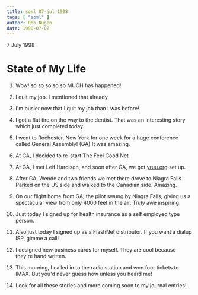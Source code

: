 ```yaml
---
title: soml 07-jul-1998
tags: [ "soml" ]
author: Rob Nugen
date: 1998-07-07
---
```


<title>State of My Life Address</title>

<p class=date>7 July 1998</p>

<h1>State of My Life</h1>

<ol>

<p><li>Wow!  so so so so so MUCH has happened!</li>

<p><li>I quit my job.  I mentioned that already.</li>

<p><li>I'm busier now that I quit my job than I was before!</li>

<p><li>I got a flat tire on the way to the dentist.  That was an interesting story which just completed today.</li>

<p><li>I went to Rochester, New York for one week for a huge conference called General Assembly! (GA) It was amazing.</li>

<p><li>At GA, I decided to re-start The Feel Good Net</li>

<p><li>At GA, I met Leif Hardison, and soon after GA, we got <a href=http://www.yruu.org>yruu.org</a> set up.</li>

<p><li>After GA, Wende and two friends we met there drove to Niagra Falls.  Parked on the US side and walked to the Canadian side.  Amazing.</li>

<p><li>On our flight home from GA, the pilot swung by Niagra Falls, giving us a spectacular view from only 4000 feet in the air.  Truly awe inspiring.</li>

<p><li>Just today I signed up for health insurance as a self employed type person.</li>

<p><li>Also just today I signed up as a FlashNet distributor. If you want a dialup ISP, gimme a call!</li>

<p><li>I designed new business cards for myself.  They are cool because they're hand written.</li>

<p><li>This morning, I called in to the radio station and won four tickets to IMAX.  But you'd never guess how unless you heard me!</li>

<p><li>Look for all these stories and more coming soon to my journal entries!</li>

</ol>
</p>
